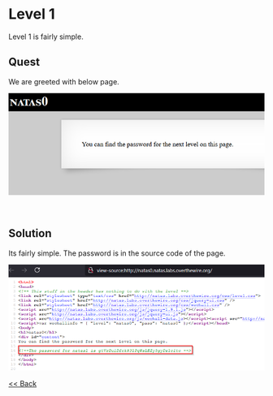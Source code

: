 # Level 1
Level 1 is fairly simple. 

## Quest 
We are greeted with below page.

![Level1 Image](./images/Level1.png)

<br/>

## Solution
Its fairly simple. The password is in the source code of the page.

![Level1 Solution](./images/Level1_solution.png)
<br/>

[<< Back](https://grey-fish.github.io/Natas/index.html)
